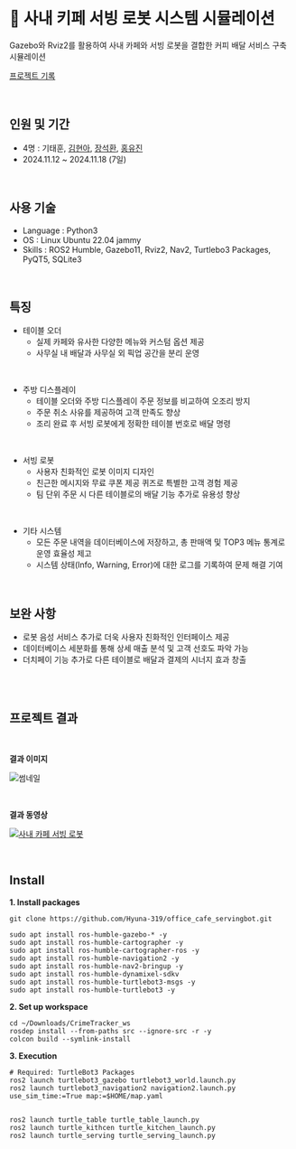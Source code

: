 🤖 사내 키페 서빙 로봇 시스템 시뮬레이션
=============
Gazebo와 Rviz2를 활용하여 사내 카페와 서빙 로봇을 결합한 커피 배달 서비스 구축 시뮬레이션


[프로젝트 기록](https://velog.io/@cherry0319/%EC%82%AC%EB%82%B4-%EC%B9%B4%ED%8E%98-%EC%84%9C%EB%B9%99-%EB%A1%9C%EB%B4%87-%EC%8B%9C%EB%AE%AC%EB%A0%88%EC%9D%B4%EC%85%98) 

<br>


인원 및 기간
-------------
* 4명 : 기태훈, [김현아](https://github.com/Hyuna-319), [장석환](https://github.com/JSH0101), [홍유진](https://github.com/dbwls99706)
* 2024.11.12 ~ 2024.11.18 (7일)
  
<br> 

사용 기술
-------------
* Language : Python3
* OS : Linux Ubuntu 22.04 jammy
* Skills : ROS2 Humble, Gazebo11, Rviz2, Nav2, Turtlebo3 Packages, PyQT5, SQLite3

  
<br>

특징
-------------
* 테이블 오더
  - 실제 카페와 유사한 다양한 메뉴와 커스텀 옵션 제공
  - 사무실 내 배달과 사무실 외 픽업 공간을 분리 운영

 
<br>

* 주방 디스플레이
  - 테이블 오더와 주방 디스플레이 주문 정보를 비교하여 오조리 방지
  - 주문 취소 사유를 제공하여 고객 만족도 향상
  - 조리 완료 후 서빙 로봇에게 정확한 테이블 번호로 배달 명령

    
<br>

* 서빙 로봇 
  - 사용자 친화적인 로봇 이미지 디자인 
  - 친근한 메시지와 무료 쿠폰 제공 퀴즈로 특별한 고객 경험 제공
  - 팀 단위 주문 시 다른 테이블로의 배달 기능 추가로 유용성 향상

<br>

* 기타 시스템
  - 모든 주문 내역을 데이터베이스에 저장하고, 총 판매액 및 TOP3 메뉴 통계로 운영 효율성 제고
  - 시스템 상태(Info, Warning, Error)에 대한 로그를 기록하여 문제 해결 기여  



<br>

보완 사항
-------------
* 로봇 음성 서비스 추가로 더욱 사용자 친화적인 인터페이스 제공
* 데이터베이스 세분화를 통해 상세 매출 분석 및 고객 선호도 파악 가능
* 더치페이 기능 추가로 다른 테이블로 배달과 결제의 시너지 효과 창출


<br>
<br>


프로젝트 결과
-------------



<br>

**결과 이미지**


![썸네일](https://github.com/user-attachments/assets/a9a08523-2e82-4bdd-a49b-35def1179d53)

<br>

**결과 동영상**

[![사내 카페 서빙 로봇 ](https://img.youtube.com/vi/FOsplIEOXMg/hqdefault.jpg)](https://www.youtube.com/watch?v=FOsplIEOXMg)


<br>

Install
-------------

**1. Install packages**
```
git clone https://github.com/Hyuna-319/office_cafe_servingbot.git

sudo apt install ros-humble-gazebo-* -y
sudo apt install ros-humble-cartographer -y
sudo apt install ros-humble-cartographer-ros -y
sudo apt install ros-humble-navigation2 -y
sudo apt install ros-humble-nav2-bringup -y
sudo apt install ros-humble-dynamixel-sdkv
sudo apt install ros-humble-turtlebot3-msgs -y
sudo apt install ros-humble-turtlebot3 -y

```
**2. Set up workspace**
```
cd ~/Downloads/CrimeTracker_ws
rosdep install --from-paths src --ignore-src -r -y
colcon build --symlink-install
```

**3. Execution**
```
# Required: TurtleBot3 Packages
ros2 launch turtlebot3_gazebo turtlebot3_world.launch.py
ros2 launch turtlebot3_navigation2 navigation2.launch.py use_sim_time:=True map:=$HOME/map.yaml 


ros2 launch turtle_table turtle_table_launch.py
ros2 launch turtle_kithcen turtle_kitchen_launch.py
ros2 launch turtle_serving turtle_serving_launch.py
```
